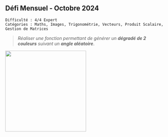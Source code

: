 ## Défi Mensuel - Octobre 2024

```
Difficulté : 4/4 Expert
Catégories : Maths, Images, Trigonométrie, Vecteurs, Produit Scalaire, Gestion de Matrices
```

> *Réaliser une fonction permettant de générer un **dégradé de 2 couleurs** suivant un **angle aléatoire***.

<img src="thumb.png" width=256px>
